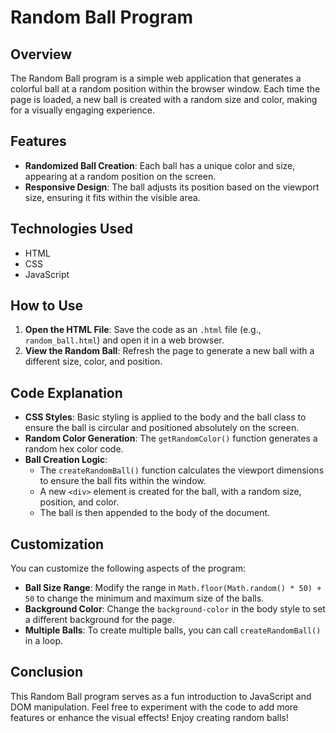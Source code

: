 # Random Ball Program

## Overview

The Random Ball program is a simple web application that generates a colorful ball at a random position within the browser window. Each time the page is loaded, a new ball is created with a random size and color, making for a visually engaging experience.

## Features

- **Randomized Ball Creation**: Each ball has a unique color and size, appearing at a random position on the screen.
- **Responsive Design**: The ball adjusts its position based on the viewport size, ensuring it fits within the visible area.

## Technologies Used

- HTML
- CSS
- JavaScript

## How to Use

1. **Open the HTML File**: Save the code as an `.html` file (e.g., `random_ball.html`) and open it in a web browser.
2. **View the Random Ball**: Refresh the page to generate a new ball with a different size, color, and position.

## Code Explanation

- **CSS Styles**: Basic styling is applied to the body and the ball class to ensure the ball is circular and positioned absolutely on the screen.
- **Random Color Generation**: The `getRandomColor()` function generates a random hex color code.
- **Ball Creation Logic**:
  - The `createRandomBall()` function calculates the viewport dimensions to ensure the ball fits within the window.
  - A new `<div>` element is created for the ball, with a random size, position, and color.
  - The ball is then appended to the body of the document.

## Customization

You can customize the following aspects of the program:

- **Ball Size Range**: Modify the range in `Math.floor(Math.random() * 50) + 50` to change the minimum and maximum size of the balls.
- **Background Color**: Change the `background-color` in the body style to set a different background for the page.
- **Multiple Balls**: To create multiple balls, you can call `createRandomBall()` in a loop.

## Conclusion

This Random Ball program serves as a fun introduction to JavaScript and DOM manipulation. Feel free to experiment with the code to add more features or enhance the visual effects! Enjoy creating random balls!
